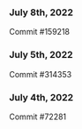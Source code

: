 ### July 8th, 2022

Commit #159218

### July 5th, 2022

Commit #314353


### July 4th, 2022

Commit #72281
